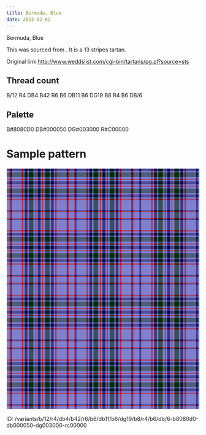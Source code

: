 ```yaml
---
title: Bermuda, Blue
date: 2023-02-02
---
```

Bermuda, Blue

This was sourced from <no value>.  It is a 13 stripes tartan.

Original link http://www.weddslist.com/cgi-bin/tartans/pg.pl?source=sts

## Thread count
B/12 R4 DB4 B42 R6 B6 DB11 B6 DG19 B8 R4 B6 DB/6

## Palette
B#8080D0 DB#000050 DG#003000 R#C00000

# Sample pattern

![Tartan detail](tartan.png "B/12 R4 DB4 B42 R6 B6 DB11 B6 DG19 B8 R4 B6 DB/6 tartan")

ID: /variants/b/12/r4/db4/b42/r6/b6/db11/b6/dg19/b8/r4/b6/db/6-b8080d0-db000050-dg003000-rc00000